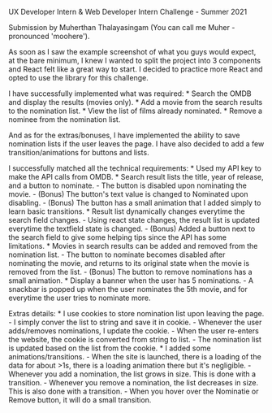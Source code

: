 UX Developer Intern & Web Developer Intern Challenge - Summer 2021

Submission by Muherthan Thalayasingam (You can call me Muher - pronounced 'moohere').

As soon as I saw the example screenshot of what you guys would expect, at the bare minimum,
I knew I wanted to split the project into 3 components and React felt like a great way to start.
I decided to practice more React and opted to use the library for this challenge.

I have successfully implemented what was required:
    * Search the OMDB and display the results (movies only).
    * Add a movie from the search results to the nomination list.
    * View the list of films already nominated.
    * Remove a nominee from the nomination list.

And as for the extras/bonuses, I have implemented the ability to save nomination lists if the user
leaves the page. I have also decided to add a few transition/animations for buttons and lists.

I successfully matched all the technical requirements:
    * Used my API key to make the API calls from OMDB.
    * Search result lists the title, year of release, and a button to nominate.
        - The button is disabled upon nominating the movie.
        - (Bonus) The button's text value is changed to Nominated upon disabling.
        - (Bonus) The button has a small animation that I added simply to learn basic transitions.
    * Result list dynamically changes everytime the search field changes. 
        - Using react state changes, the result list is updated everytime the textfield state is changed.
        - (Bonus) Added a button next to the search field to give some helping tips since the API has some limitations.
    * Movies in search results can be added and removed from the nomination list.
        - The button to nominate becomes disabled after nominating the movie, and returns to its original state when 
        the movie is removed from the list.
        - (Bonus) The button to remove nominations has a small animation.
    * Display a banner when the user has 5 nominations.
        - A snackbar is popped up when the user nominates the 5th movie, and for everytime the user tries to
        nominate more.

Extras details:
    * I use cookies to store nomination list upon leaving the page. 
        - I simply conver the list to string and save it in cookie.
        - Whenever the user adds/removes nominations, I update the cookie.
        - When the user re-enters the website, the cookie is converted from string to list.
        - The nomination list is updated based on the list from the cookie.
    * I added some animations/transitions.
        - When the site is launched, there is a loading of the data for about >1s, there is a loading animation there but it's negligible.
        - Whenever you add a nomination, the list grows in size. This is done with a transition.
        - Whenever you remove a nomination, the list decreases in size. This is also done with a transition.
        - When you hover over the Nominatie or Remove button, it will do a small transition.
